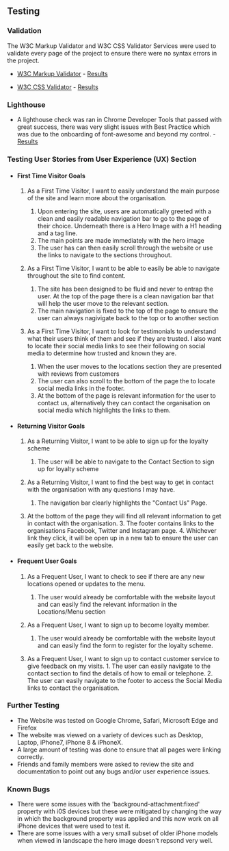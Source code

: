 
## Testing

### Validation

The W3C Markup Validator and W3C CSS Validator Services were used to validate every page of the project to ensure there were no syntax errors in the project.

-   [W3C Markup Validator](https://jigsaw.w3.org/css-validator/#validate_by_input) - [Results](/testing/testing-images/css-validation.png)


-   [W3C CSS Validator](https://jigsaw.w3.org/css-validator/#validate_by_input) - [Results](/testing/testing-images/css-validation.png)

### Lighthouse

- A lighthouse check was ran in Chrome Developer Tools that passed with great success, there was very slight issues with Best Practice which was due to the onboarding of font-awesome and beyond my control. - [Results](/testing/testing-images/lighthouse.png)


### Testing User Stories from User Experience (UX) Section

-   #### First Time Visitor Goals

    1. As a First Time Visitor, I want to easily understand the main purpose of the site and learn more about the organisation.

        1. Upon entering the site, users are automatically greeted with a clean and easily readable navigation bar to go to the page of their choice. Underneath there is a Hero Image with a H1 heading and a tag line. 
        2. The main points are made immediately with the hero image
        3. The user has can then easily scroll through the website or use the links to navigate to the sections throughout. 

    2. As a First Time Visitor, I want to be able to easily be able to navigate throughout the site to find content.

        1. The site has been designed to be fluid and never to entrap the user. At the top of the page there is a clean navigation bar that will help the user move to the relevant section.
        2. The main navigation is fixed to the top of the page to ensure the user can always nagivigate back to the top or to another section
       

    3. As a First Time Visitor, I want to look for testimonials to understand what their users think of them and see if they are trusted. I also want to locate their social media links to see their following on social media to determine 	how trusted and known they are.
        1. When the user moves to the locations section they are presented with reviews from customers
        2. The user can also scroll to the bottom of the page the to locate social media links in the footer.
        3. At the bottom of the page is relevant information for the user to contact us, alternatively they can contact the organisation on social media which highlights the links to them.

-   #### Returning Visitor Goals

    1. As a Returning Visitor, I want to be able to sign up for the loyalty scheme

        1. The user will be able to navigate to the Contact Section to sign up for loyalty scheme

    2. As a Returning Visitor, I want to find the best way to get in contact with the organisation with any questions I may have.

        1. The navigation bar clearly highlights the "Contact Us" Page.
	2. At the bottom of the page they will find all relevant information to get in contact with the organisation.
        3. The footer contains links to the organisations Facebook, Twitter and Instagram page.
        4. Whichever link they click, it will be open up in a new tab to ensure the user can easily get back to the website.
       
      

-   #### Frequent User Goals

    1. As a Frequent User, I want to check to see if there are any new locations opened or updates to the menu.

        1. The user would already be comfortable with the website layout and can easily find the relevant information in the Locations/Menu section 

    2. As a Frequent User, I want to sign up to become loyalty member. 

        1. The user would already be comfortable with the website layout and can easily find the form to register for the loyalty scheme.

    3. As a Frequent User, I want to sign up to contact customer service to give feedback on my visits.
        	1. The user can easily navigate to the contact section to find the details of how to email or telephone.
		2. The user can easily navigate to the footer to access the Social Media links to contact the organisation.

### Further Testing

-   The Website was tested on Google Chrome, Safari, Microsoft Edge and Firefox 
-   The website was viewed on a variety of devices such as Desktop, Laptop, iPhone7, iPhone 8 & iPhoneX.
-   A large amount of testing was done to ensure that all pages were linking correctly.
-   Friends and family members were asked to review the site and documentation to point out any bugs and/or user experience issues.

### Known Bugs

-   There were some issues with the 'background-attachment:fixed' property with i0S devices but these were mitigated by changing the way in which the background property was applied
and this now work on all iPhone devices that were used to test it.
-   There are some issues with a very small subset of older iPhone models when viewed in landscape the hero image doesn't repsond very well.